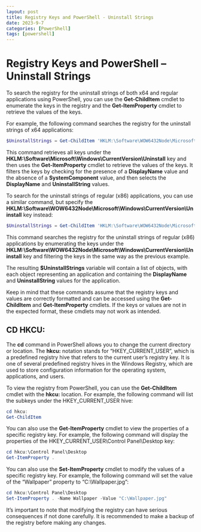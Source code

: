 ```yaml
---
layout: post
title: Registry Keys and PowerShell - Uninstall Strings
date: 2023-9-7
categories: [PowerShell]
tags: [powershell]
---
```


# Registry Keys and PowerShell – Uninstall Strings

To search the registry for the uninstall strings of both x64 and regular applications using PowerShell, you can use the **Get-ChildItem** cmdlet to enumerate the keys in the registry and the **Get-ItemProperty** cmdlet to retrieve the values of the keys.

For example, the following command searches the registry for the uninstall strings of x64 applications:

```powershell
$UninstallStrings = Get-ChildItem 'HKLM:\Software\WOW6432Node\Microsoft\Windows\CurrentVersion\Uninstall' | Get-ItemProperty | Where-Object { $_.DisplayName -and ($_.SystemComponent -eq $False) } | Select-Object DisplayName, UninstallString
```

This command retrieves all keys under the **HKLM:\Software\Microsoft\Windows\CurrentVersion\Uninstall** key and then uses the **Get-ItemProperty** cmdlet to retrieve the values of the keys. It filters the keys by checking for the presence of a **DisplayName** value and the absence of a **SystemComponent** value, and then selects the **DisplayName** and **UninstallString** values.

To search for the uninstall strings of regular (x86) applications, you can use a similar command, but specify the **HKLM:\Software\WOW6432Node\Microsoft\Windows\CurrentVersion\Uninstall** key instead:

```powershell
$UninstallStrings = Get-ChildItem 'HKLM:\Software\WOW6432Node\Microsoft\Windows\CurrentVersion\Uninstall' | Get-ItemProperty | Select-Object DisplayName, UninstallString
```

This command searches the registry for the uninstall strings of regular (x86) applications by enumerating the keys under the **HKLM:\Software\WOW6432Node\Microsoft\Windows\CurrentVersion\Uninstall** key and filtering the keys in the same way as the previous example.

The resulting **$UninstallStrings** variable will contain a list of objects, with each object representing an application and containing the **DisplayName** and **UninstallString** values for the application.

Keep in mind that these commands assume that the registry keys and values are correctly formatted and can be accessed using the **Get-ChildItem** and **Get-ItemProperty** cmdlets. If the keys or values are not in the expected format, these cmdlets may not work as intended.

## CD HKCU:

The **cd** command in PowerShell allows you to change the current directory or location. The **hkcu:** notation stands for “HKEY_CURRENT_USER”, which is a predefined registry hive that refers to the current user’s registry key. It is one of several predefined registry hives in the Windows Registry, which are used to store configuration information for the operating system, applications, and users.

To view the registry from PowerShell, you can use the **Get-ChildItem** cmdlet with the **hkcu:** location. For example, the following command will list the subkeys under the HKEY_CURRENT_USER hive:

```powershell
cd hkcu:
Get-ChildItem
```

You can also use the **Get-ItemProperty** cmdlet to view the properties of a specific registry key. For example, the following command will display the properties of the HKEY_CURRENT_USER\Control Panel\Desktop key:

```powershell
cd hkcu:\Control Panel\Desktop
Get-ItemProperty .
```

You can also use the **Set-ItemProperty** cmdlet to modify the values of a specific registry key. For example, the following command will set the value of the “Wallpaper” property to “C:\Wallpaper.jpg”:

```powershell
cd hkcu:\Control Panel\Desktop
Set-ItemProperty . -Name Wallpaper -Value "C:\Wallpaper.jpg"
```

It’s important to note that modifying the registry can have serious consequences if not done carefully. It is recommended to make a backup of the registry before making any changes.
